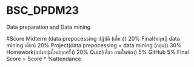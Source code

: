 # BSC_DPDM23
Data preparation and Data mining

#Score
Midterm (data prepocessing ปฏิบัติ (เดี่ยว)) 20%
Final(ทฤษฎี data mining เดี่ยว) 20%
Project(data prepocessing + data mining (กลุ่ม)) 30%
Homework(แบ่งกลุ่มใหม่ทุกครั้ง) 20%
Quiz(เดี่ยว ถามในห้อง) 5%
GitHub 5%
Final Score = Score * %attendance
